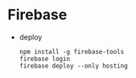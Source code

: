 # Firebase

- deploy
  ```
  npm install -g firebase-tools
  firebase login
  firebase deploy --only hosting
  ```